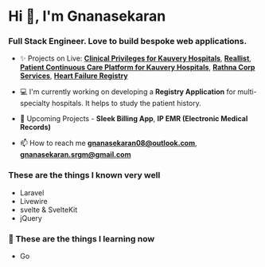 <h1>Hi 👋, I'm Gnanasekaran</h1>
<h3>Full Stack Engineer. Love to build bespoke web applications.</h3>

- ✨ Projects on Live: **[Clinical Privileges for Kauvery Hospitals](https://cp.kauveryhospital.com/)**, **[Reallist](https://app.reallist.in/)**, **[Patient Continuous Care Platform for Kauvery Hospitals](https://cccm.kauveryhospital.com/login)**, **[Rathna Corp Services](https://rathnacorp.com/)**, **[Heart Failure Registry](https://registry.cccm.app/)**

- 💻 I'm currently working on developing a **Registry Application** for multi-specialty hospitals. It helps to study the patient history.
   
- :loudspeaker: Upcoming Projects - **Sleek Billing App**, **IP EMR (Electronic Medical Records)**

- 📫 How to reach me **gnanasekaran08@outlook.com**, **gnanasekaran.srgm@gmail.com**

### These are the things I known very well
- Laravel
- Livewire
- svelte & SvelteKit
- jQuery 


### 🌱 These are the things I learning now
- Go

